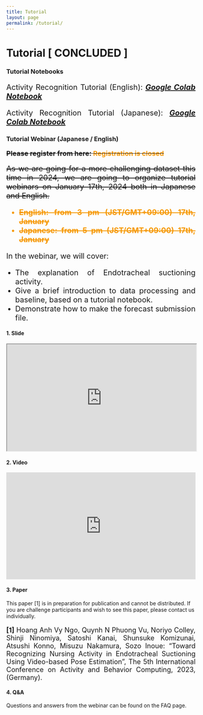 ```yaml
---
title: Tutorial
layout: page
permalink: /tutorial/
---
```


<h1><strong>Tutorial [ CONCLUDED ]</strong></h1>

<h3><strong>Tutorial Notebooks</strong></h3>
<p style="font-size:20px" align="justify">Activity Recognition Tutorial (English): 
    <em>
        <span style="color: #f69801">
            <a href="https://colab.research.google.com/drive/1ZINzt5hHXcuXYo3lM5RZ7lSJCnAtGSsP?usp=sharing">
                <strong>Google Colab Notebook</strong>
            </a>
        </span>
    </em>
</p>
<p style="font-size:20px" align="justify">Activity Recognition Tutorial (Japanese): 
    <em>
        <span style="color: #f69801">
            <a href="https://colab.research.google.com/drive/1a_8k9gG6F7Lda4Nwackp-Xt-ToUPdL8p?usp=sharing">
                <strong>Google Colab Notebook</strong>
            </a>
        </span>
    </em>
</p>

<h3><strong>Tutorial Webinar (Japanese / English)</strong></h3>
<p style="font-size:18px" align="justify"><s><strong>Please register from here: <span style="color: #f69801">Registration is closed</span></strong></s></p>
<div style="font-size:20px" align="justify">
    <s>
        As we are going for a more challenging dataset this time in 2024, we are going to organize tutorial webinars on January 17th, 2024 both in Japanese and English.
    </s>
    <ul style="color: #f69801; font-weight: bold;">
      <li><del>English: from 3 pm (JST/GMT+09:00) 17th, January</del></li>
      <li><del>Japanese: from 5 pm (JST/GMT+09:00) 17th, January</del></li>
    </ul>
    <p>In the webinar, we will cover:</p>
</div>
<ul>
    <li style="font-size:20px" align="justify">The explanation of Endotracheal suctioning activity.</li>
    <li style="font-size:20px" align="justify">Give a brief introduction to data processing and baseline, based on a tutorial notebook.</li>
    <li style="font-size:20px" align="justify">Demonstrate how to make the forecast submission file.</li>
</ul>
<h4><strong>1. Slide</strong></h4>
<iframe src="https://drive.google.com/file/d/1Fr-K53izLc3Pl3padpYKdbAnJ1b0_dk1/preview" width="100%" style="aspect-ratio: 16 / 9" allow="autoplay"></iframe>

<h4><strong>2. Video</strong></h4>
<iframe width="100%" style="aspect-ratio: 16 / 9;" src="https://www.youtube.com/embed/XqqdSsRcdzU?si=hrjSh9RmizNBBEAi" title="YouTube video player" frameborder="0" allow="accelerometer; autoplay; clipboard-write; encrypted-media; gyroscope; picture-in-picture; web-share" allowfullscreen></iframe>

<h4><strong>3. Paper</strong></h4>
This paper [1] is in preparation for publication and cannot be distributed. If you are challenge participants and wish to see this paper, please  contact us individually.
<p style="font-size:18px" align="justify">
    <strong>[1]</strong>
    Hoang Anh Vy Ngo, Quynh N Phuong Vu, Noriyo Colley, Shinji Ninomiya, Satoshi Kanai, Shunsuke Komizunai, Atsushi Konno, Misuzu Nakamura, Sozo Inoue: “Toward Recognizing Nursing Activity in Endotracheal Suctioning Using Video-based Pose Estimation”, The 5th International Conference on Activity and Behavior Computing, 2023, (Germany).
</p>

<h4><strong>4. Q&A</strong></h4>
Questions and answers from the webinar can be found on the FAQ page.

